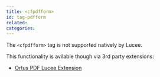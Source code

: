 ```yaml
---
title: <cfpdfform>
id: tag-pdfform
related:
categories:
---
```


The `<cfpdfform>` tag is not supported natively by Lucee.

This functionality is avilable though via 3rd party extensions:
* [Ortus PDF Lucee Extension](https://www.ortussolutions.com/products/ortuspdf)
